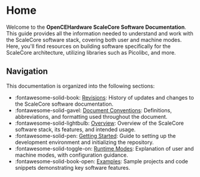 # Home

Welcome to the **OpenCEHardware ScaleCore Software Documentation**. This guide provides all the information needed to understand and work with the ScaleCore software stack, covering both user and machine modes. Here, you'll find resources on building software specifically for the ScaleCore architecture, utilizing libraries such as Picolibc, and more.

## Navigation

This documentation is organized into the following sections:

<div class="grid cards" markdown>

- :fontawesome-solid-book: [Revisions](block/revisions.md): History of updates and changes to the ScaleCore software documentation.
- :fontawesome-solid-gavel: [Document Conventions](block/document_conventions.md): Definitions, abbreviations, and formatting used throughout the document.
- :fontawesome-solid-lightbulb: [Overview](block/overview.md): Overview of the ScaleCore software stack, its features, and intended usage.
- :fontawesome-solid-pen: [Getting Started](block/getting_started.md): Guide to setting up the development environment and initializing the repository.
- :fontawesome-solid-toggle-on: [Runtime Modes](block/runtime_modes.md): Explanation of user and machine modes, with configuration guidance.
- :fontawesome-solid-book-open: [Examples](block/examples.md): Sample projects and code snippets demonstrating key software features.

</div>

